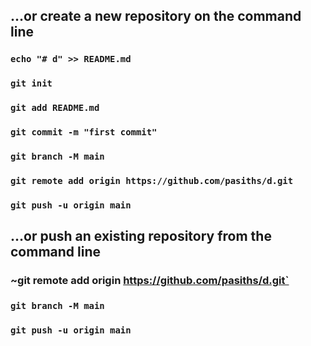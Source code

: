## …or create a new repository on the command line

### `echo "# d" >> README.md`
### `git init`
### `git add README.md`
### `git commit -m "first commit"`
### `git branch -M main`
### `git remote add origin https://github.com/pasiths/d.git`
### `git push -u origin main`


## …or push an existing repository from the command line

### ~git remote add origin https://github.com/pasiths/d.git`
### `git branch -M main`
### `git push -u origin main`
